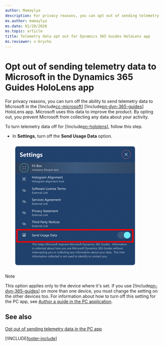 ```yaml
---
author: Mamaylya
description: For privacy reasons, you can opt out of sending telemetry data to Microsoft in the Microsoft Dynamics 365 Guides HoloLens app.
ms.author: mamaylya
ms.date: 01/28/2020
ms.topic: article
title: Telemetry data opt out for Dynamics 365 Guides HoloLens app
ms.reviewer: v-brycho
---
```


# Opt out of sending telemetry data to Microsoft in the Dynamics 365 Guides HoloLens app

For privacy reasons, you can turn off the ability to send telemetry data to Microsoft in the [!include[cc-microsoft](../includes/cc-microsoft.md)] [!include[pn-dyn-365-guides](../includes/pn-dyn-365-guides.md)] HoloLens app. Microsoft uses this data to improve the product. By opting out, you prevent Microsoft from collecting any data about your activity.

To turn telemetry data off for [!include[pn-hololens](../includes/pn-hololens.md)], follow this step.

- In **Settings**, turn off the **Send Usage Data** option.

    ![Send Usage Data option.](media/send-usage-data.PNG "Send Usage Data option")

> [!NOTE]
> This option applies only to the device where it's set. If you use [!include[pn-dyn-365-guides](../includes/pn-dyn-365-guides.md)] on more than one device, you must change the setting on the other devices too. For information about how to turn off this setting for the PC app, see [Author a guide in the PC application](pc-app-overview.md).

## See also

[Opt out of sending telemetry data in the PC app](data-opt-out-pc-app.md)


[!INCLUDE[footer-include](../includes/footer-banner.md)]
